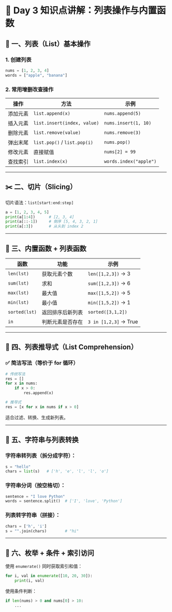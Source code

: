 # 📘 Day 3 知识点讲解：列表操作与内置函数

## 🔢 一、列表（List）基本操作

### 1. 创建列表
```python
nums = [1, 2, 3, 4]
words = ["apple", "banana"]
```

### 2. 常用增删改查操作

| 操作       | 方法                           | 示例                      |
|------------|--------------------------------|---------------------------|
| 添加元素   | `list.append(x)`               | `nums.append(5)`         |
| 插入元素   | `list.insert(index, value)`    | `nums.insert(1, 10)`     |
| 删除元素   | `list.remove(value)`           | `nums.remove(3)`         |
| 弹出末尾   | `list.pop()` / `list.pop(i)`   | `nums.pop()`             |
| 修改元素   | 直接赋值                        | `nums[2] = 99`           |
| 查找索引   | `list.index(x)`                | `words.index("apple")`   |

---

## ✂️ 二、切片（Slicing）

切片语法：`list[start:end:step]`

```python
a = [1, 2, 3, 4, 5]
print(a[1:4])      # [2, 3, 4]
print(a[::-1])     # 倒序 [5, 4, 3, 2, 1]
print(a[:3])       # 从头到 index 2
```

---

## 🧰 三、内置函数 + 列表函数

| 函数         | 功能                   | 示例                |
|--------------|------------------------|---------------------|
| `len(lst)`   | 获取元素个数           | `len([1,2,3])` → 3  |
| `sum(lst)`   | 求和                   | `sum([1,2,3])` → 6  |
| `max(lst)`   | 最大值                 | `max([1,5,2])` → 5  |
| `min(lst)`   | 最小值                 | `min([1,5,2])` → 1  |
| `sorted(lst)`| 返回排序后新列表       | `sorted([3,1,2])`   |
| `in`         | 判断元素是否存在       | `3 in [1,2,3]` → True |

---

## 🔁 四、列表推导式（List Comprehension）

### ✅ 简洁写法（等价于 for 循环）

```python
# 传统写法
res = []
for x in nums:
    if x > 0:
        res.append(x)

# 推导式
res = [x for x in nums if x > 0]
```

适合过滤、转换、生成新列表。

---

## 🔄 五、字符串与列表转换

### 字符串转列表（拆分成字符）：
```python
s = "hello"
chars = list(s)   # ['h', 'e', 'l', 'l', 'o']
```

### 字符串分词（按空格切）：
```python
sentence = "I love Python"
words = sentence.split()  # ['I', 'love', 'Python']
```

### 列表转字符串（拼接）：
```python
chars = ['h', 'i']
s = "".join(chars)        # "hi"
```

---

## 🔎 六、枚举 + 条件 + 索引访问

使用 `enumerate()` 同时获取索引和值：
```python
for i, val in enumerate([10, 20, 30]):
    print(i, val)
```

使用条件判断：
```python
if len(nums) > 0 and nums[0] > 10:
    ...
```


